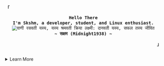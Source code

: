 <!-- Profile -->
<p align="left">
  <strong><samp>「</samp></strong>
</p>
<p align="center">
  <samp>
    <b>
      Hello There
      <br />
      I'm Skshm, a developer, student, and Linux enthusiast.
    </b>
    <br />
    <img
      src="https://readme-typing-svg.herokuapp.com?font=Amita&weight=600&duration=3000&pause=800&color=F5A97F&center=true&multiline=true&width=435&lines=%E0%A4%B5%E0%A4%BE%E0%A4%A3%E0%A5%80+%E0%A4%B0%E0%A4%B8%E0%A4%B5%E0%A4%A4%E0%A5%80+%E0%A4%AF%E0%A4%B8%E0%A5%8D%E0%A4%AF%2C+%E0%A4%AF%E0%A4%B8%E0%A5%8D%E0%A4%AF+%E0%A4%B6%E0%A5%8D%E0%A4%B0%E0%A4%AE%E0%A4%B5%E0%A4%A4%E0%A5%80+%E0%A4%95%E0%A5%8D%E0%A4%B0%E0%A4%BF%E0%A4%AF%E0%A4%BE;%E0%A4%B2%E0%A4%95%E0%A5%8D%E0%A4%B7%E0%A5%8D%E0%A4%AE%E0%A5%80%3A+%E0%A4%A6%E0%A4%BE%E0%A4%A8%E0%A4%B5%E0%A4%A4%E0%A5%80+%E0%A4%AF%E0%A4%B8%E0%A5%8D%E0%A4%AF%2C+%E0%A4%B8%E0%A4%AB%E0%A4%B2+%E0%A4%A4%E0%A4%B8%E0%A5%8D%E0%A4%AF+%E0%A4%9C%E0%A5%80%E0%A4%B5%E0%A4%BF%E0%A4%A4"
      alt="वाणी रसवती यस्य, यस्य श्रमवती क्रिया लक्ष्मी: दानवती यस्य, सफल तस्य जीवित"
    />
    <br />
    <b> ~ सक्षम (Midnight1938) ~ </b>
  </samp>
</p>
<p align="right">
  <strong><samp>」</samp></strong>
</p>

<br />

<details>
  <summary> Learn More</summary>

  <h2></h2>
  <br />

  <!-- Contact Me -->
  <h3 align="center">Get in Touch:</h3>
  <p align="center">
    <samp>
      [<a href="https://discordapp.com/users/669905573478924308">discord</a>]
      [<a href="https://matrix.to/#/@midnight.1938:halogen.city">matrix</a>]
      <!-- we cannot change our username on matrix it seems -->
      [<a href="mailto:eminate894567@proton.me">e-mail</a>]
    </samp>
  </p>

  <h2></h2>
  <br />

  <!-- Github Stats -->
  <p align="center">
    <samp align="center">
      <details>
        <summary>Most Used Languages</summary>
        <h3 align="center">Languages and Tools:</h3>
        <p align="center">
          <a
            href="https://www.gnu.org/software/bash/"
            target="_blank"
            rel="noreferrer"
          >
            <img
              src="https://www.vectorlogo.zone/logos/gnu_bash/gnu_bash-icon.svg"
              alt="bash"
              width="40"
              height="40"
            />
          </a>
          <a
            href="https://www.cprogramming.com/"
            target="_blank"
            rel="noreferrer"
          >
            <img
              src="https://raw.githubusercontent.com/devicons/devicon/master/icons/c/c-original.svg"
              alt="c"
              width="40"
              height="40"
            />
          </a>
          <a
            href="https://www.w3schools.com/cpp/"
            target="_blank"
            rel="noreferrer"
          >
            <img
              src="https://raw.githubusercontent.com/devicons/devicon/master/icons/cplusplus/cplusplus-original.svg"
              alt="cplusplus"
              width="40"
              height="40"
            />
          </a>
          <a href="https://www.docker.com/" target="_blank" rel="noreferrer">
            <img
              src="https://raw.githubusercontent.com/devicons/devicon/master/icons/docker/docker-original-wordmark.svg"
              alt="docker"
              width="40"
              height="40"
            />
          </a>
          <a href="https://flutter.dev" target="_blank" rel="noreferrer">
            <img
              src="https://www.vectorlogo.zone/logos/flutterio/flutterio-icon.svg"
              alt="flutter"
              width="40"
              height="40"
            />
          </a>
          <a href="https://git-scm.com/" target="_blank" rel="noreferrer">
            <img
              src="https://www.vectorlogo.zone/logos/git-scm/git-scm-icon.svg"
              alt="git"
              width="40"
              height="40"
            />
          </a>
          <a
            href="https://www.adobe.com/in/products/illustrator.html"
            target="_blank"
            rel="noreferrer"
          >
            <img
              src="https://www.vectorlogo.zone/logos/adobe_illustrator/adobe_illustrator-icon.svg"
              alt="illustrator"
              width="40"
              height="40"
            />
          </a>
          <a href="https://jekyllrb.com/" target="_blank" rel="noreferrer">
            <img
              src="https://www.vectorlogo.zone/logos/jekyllrb/jekyllrb-icon.svg"
              alt="jekyll"
              width="40"
              height="40"
            />
          </a>
          <a href="https://kubernetes.io" target="_blank" rel="noreferrer">
            <img
              src="https://www.vectorlogo.zone/logos/kubernetes/kubernetes-icon.svg"
              alt="kubernetes"
              width="40"
              height="40"
            />
          </a>
          <a href="https://www.linux.org/" target="_blank" rel="noreferrer">
            <img
              src="https://raw.githubusercontent.com/devicons/devicon/master/icons/linux/linux-original.svg"
              alt="linux"
              width="40"
              height="40"
            />
          </a>
          <a href="https://www.mysql.com/" target="_blank" rel="noreferrer">
            <img
              src="https://raw.githubusercontent.com/devicons/devicon/master/icons/mysql/mysql-original-wordmark.svg"
              alt="mysql"
              width="40"
              height="40"
            />
          </a>
          <a
            href="https://www.photoshop.com/en"
            target="_blank"
            rel="noreferrer"
          >
            <img
              src="https://raw.githubusercontent.com/devicons/devicon/master/icons/photoshop/photoshop-line.svg"
              alt="photoshop"
              width="40"
              height="40"
            />
          </a>
          <a href="https://www.python.org" target="_blank" rel="noreferrer">
            <img
              src="https://raw.githubusercontent.com/devicons/devicon/master/icons/python/python-original.svg"
              alt="python"
              width="40"
              height="40"
            />
          </a>
          <a href="https://www.rust-lang.org" target="_blank" rel="noreferrer">
            <img
              src="https://raw.githubusercontent.com/devicons/devicon/master/icons/rust/rust-plain.svg"
              alt="rust"
              width="40"
              height="40"
            />
          </a>
          <a href="https://unity.com/" target="_blank" rel="noreferrer">
            <img
              src="https://www.vectorlogo.zone/logos/unity3d/unity3d-icon.svg"
              alt="unity"
              width="40"
              height="40"
            />
          </a>
        </p>
        <br />
        <p align="center">
          <img
            alt="Top Language"
            src="https://github-readme-stats.vercel.app/api/top-langs/?username=midnight1938&hide=html,c%23&layout=compact&hide_border=true&theme=nord&&langs_count=8"
          />
          <br />
          <b>Note:</b> Top languages is only a metric of the languages my public
          code consists of and doesn't reflect experience or skill level.
        </p>
      </details>
      <details>
        <summary>My Profile Stats</summary>
        <br />
        <p align="center">
          <img
            alt="midnight1938"
            src="https://github-readme-streak-stats.herokuapp.com?user=Midnight1938&theme=nord&hide_border=true&mode=weekly"
          />
          <img
            alt="GitHub Stats"
            src="https://github-readme-stats.vercel.app/api?username=midnight1938&show_icons=true&include_all_commits=true&count_private=true&hide=issues&hide_border=true&theme=nord"
          />
        </p>
      </details>
    </samp>
  </p>
</details>

<!---
  Midnight1938/Midnight1938 is a ✨ special ✨ repository because its `README.md` (this file) appears on your GitHub profile.
  You can click the Preview link to take a look at your changes.
  --->
